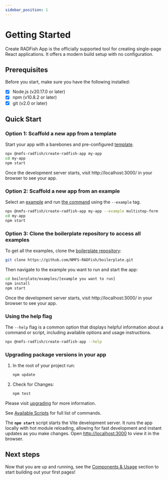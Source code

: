 ```yaml
---
sidebar_position: 1
---
```


# Getting Started

Create RADFish App is the officially supported tool for creating single-page React applications. It offers a modern build setup with no configuration.

## Prerequisites

Before you start, make sure you have the following installed:

- [x] Node.js (v20.17.0 or later)
- [x] npm (v10.8.2 or later)
- [x] git (v2.0 or later)

## Quick Start

### Option 1: Scaffold a new app from a template

Start your app with a barebones and pre-configured [template](./examples-and-templates#templates).

```bash
npx @nmfs-radfish/create-radfish-app my-app
cd my-app
npm start
```

Once the development server starts, visit http://localhost:3000/ in your browser to see your app.

### Option 2: Scaffold a new app from an example

Select an [example](/radfish/developer-documentation/examples-and-templates) and run [the command](./building-your-application/available-scripts/running-example.md) using the `--example` tag.

```bash
npx @nmfs-radfish/create-radfish-app my-app --example multistep-form
cd my-app
npm start
```

### Option 3: Clone the boilerplate repository to access all examples

To get all the examples, clone the [boilerplate repository](https://github.com/NMFS-RADFish/boilerplate):

```bash
git clone https://github.com/NMFS-RADFish/boilerplate.git
```

Then navigate to the example you want to run and start the app:

```bash
cd boilerplate/examples/[example you want to run]
npm install
npm start
```

Once the development server starts, visit http://localhost:3000/ in your browser to see your app.

### Using the help flag

The `--help` flag is a common option that displays helpful information about a command or script, including available options and usage instructions.

```bash
npx @nmfs-radfish/create-radfish-app --help
```

### Upgrading package versions in your app

1. In the root of your project run:
    ```bash
    npm update
    ```

2. Check for Changes:
    ```bash
    npm test
    ```
Please visit [upgrading](./upgrading.md) for more information. 

See [Available Scripts](./building-your-application/available-scripts) for full list of commands.

The **`npm start`** script starts the Vite development server. It runs the app locally with hot module reloading, allowing for fast development and instant updates as you make changes. Open [http://localhost:3000](http://localhost:3000/) to view it in the browser.

## Next steps
Now that you are up and running, see the [Components & Usage](./building-your-application/patterns/components.md) section to start building out your first pages!

